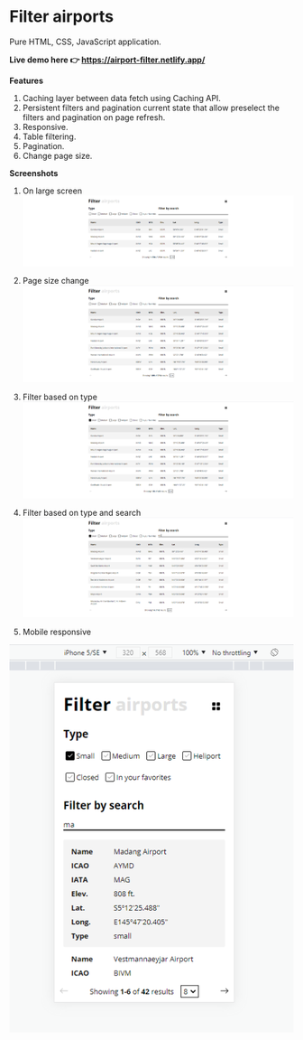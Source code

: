 # Filter airports

Pure HTML, CSS, JavaScript application.

**Live demo here 👉 https://airport-filter.netlify.app/**

**Features**

1. Caching layer between data fetch using Caching API.
2. Persistent filters and pagination current state that allow preselect the filters and pagination on page refresh.
3. Responsive.
4. Table filtering.
5. Pagination.
6. Change page size.

**Screenshots**

1. On large screen
![](screenshots/1-large_screen.png)

2. Page size change
![](screenshots/2-page_size_change.png)

3. Filter based on type
![](screenshots/3-filter_based_on_type.png)

4. Filter based on type and search
![](screenshots/4-filter_based_on_type_and_search.png)

5. Mobile responsive

![](screenshots/5-mobile_responsive.png)
